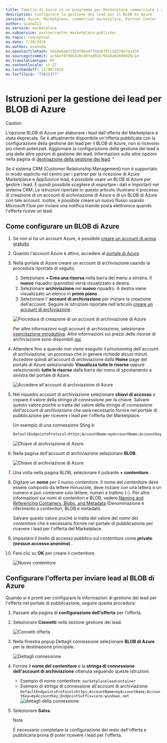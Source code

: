 ```yaml
---
title: Tabella di Azure in un programma per Marketplace commerciale | Azure Marketplace
description: Configurare la gestione dei lead per il BLOB di Azure
services: Azure, Marketplace, commercial marketplace, Partner Center
author: qianw211
ms.service: marketplace
ms.subservice: partnercenter-marketplace-publisher
ms.topic: conceptual
ms.date: 7/30/2019
ms.author: evansma
ms.openlocfilehash: 5da4e0ab315b3f66a477b816f6fc5d27de7aa339
ms.sourcegitcommit: ac56ef07d86328c40fed5b5792a6a02698926c2d
ms.translationtype: MT
ms.contentlocale: it-IT
ms.lasthandoff: 11/08/2019
ms.locfileid: "73812377"
---
```

# <a name="lead-management-instructions-for-azure-blob"></a>Istruzioni per la gestione dei lead per BLOB di Azure

>[!Caution]
>L'opzione BLOB di Azure per elaborare i lead dall'offerta del Marketplace è stata deprecata. Se è attualmente disponibile un'offerta pubblicata con la configurazione della gestione dei lead per il BLOB di Azure, non si ricevono più clienti potenziali. Aggiornare la configurazione della gestione dei lead a una delle altre opzioni di gestione dei lead. Informazioni sulle altre opzioni nella pagina di [destinazione della gestione dei lead](./commercial-marketplace-get-customer-leads.md). "

Se il sistema CRM (Customer Relationship Management) non è supportato in modo esplicito nel centro per i partner per la ricezione di Azure Marketplace e AppSource lead, è possibile usare un BLOB di Azure per gestire i lead. È quindi possibile scegliere di esportare i dati e importarli nel sistema CRM. Le istruzioni riportate in questo articolo illustrano il processo di creazione di un account di archiviazione di Azure e di un BLOB di Azure con tale account. Inoltre, è possibile creare un nuovo flusso usando Microsoft Flow per inviare una notifica tramite posta elettronica quando l'offerta riceve un lead.


## <a name="how-to-configure-azure-blob"></a>Come configurare un BLOB di Azure

1. Se non si ha un account Azure, è possibile [creare un account di prova gratuito](https://azure.microsoft.com/pricing/free-trial/).
1. Quando l'account Azure è attivo, accedere al [portale di Azure](https://portal.azure.com).
1. Nella portale di Azure creare un account di archiviazione usando la procedura riportata di seguito.  
    1. Selezionare **+ Crea una risorsa** nella barra dei menu a sinistra.  Il **nuovo** riquadro (pannello) verrà visualizzato a destra.
    2. Selezionare **archiviazione** nel **nuovo** riquadro.  A destra viene visualizzato un elenco in **primo piano** .
    3. Selezionare l' **account di archiviazione** per iniziare la creazione dell'account.  Seguire le istruzioni riportate nell'articolo [creare un account di archiviazione](https://docs.microsoft.com/azure/storage/common/storage-quickstart-create-account?tabs=azure-portal).

    ![Procedura di creazione di un account di archiviazione di Azure](./media/commercial-marketplace-lead-management-instructions-azure-blob/azure-storage-create.png)

    Per altre informazioni sugli account di archiviazione, selezionare [esercitazione introduttiva](https://docs.microsoft.com/azure/storage/).  Altre informazioni sui prezzi delle risorse di archiviazione sono disponibili [qui](https://azure.microsoft.com/pricing/details/storage/).

4. Attendere fino a quando non viene eseguito il provisioning dell'account di archiviazione, un processo che in genere richiede alcuni minuti.  Accedere quindi all'account di archiviazione dalla **Home** page del portale di Azure selezionando **Visualizza tutte le risorse** oppure selezionando **tutte le risorse** dalla barra dei menu di spostamento a sinistra del portale di Azure.

    ![Accedere all'account di archiviazione di Azure](./media/commercial-marketplace-lead-management-instructions-azure-blob/azure-storage-access.png)

5. Nel riquadro account di archiviazione selezionare **chiavi di accesso** e copiare il valore della *stringa di connessione* per la chiave. Salvare questo valore poiché si tratta del valore della *stringa di connessione dell'account di archiviazione* che sarà necessario fornire nel portale di pubblicazione per ricevere i lead per l'offerta del Marketplace.

     Un esempio di una connessione Sting è:

     ```sql
     DefaultEndpointsProtocol=https;AccountName=myAccountName;AccountKey=myAccountKey;EndpointSuffix=core.windows.net
     ```

    ![Chiave di archiviazione di Azure](./media/commercial-marketplace-lead-management-instructions-azure-blob/azure-storage-keys-2.png)

6. Nella pagina dell'account di archiviazione selezionare **BLOB**.

   ![Chiave di archiviazione di Azure](./media/commercial-marketplace-lead-management-instructions-azure-blob/select-blobs.png)

7. Una volta nella pagina BLOB, selezionare il pulsante **+ contenitore** .

8. Digitare un **nome** per il nuovo contenitore. Il nome del contenitore deve essere composto da lettere minuscole, deve iniziare con una lettera o un numero e può contenere solo lettere, numeri e trattino (-). Per altre informazioni sui nomi di contenitori e BLOB, vedere [Naming and Referencing Containers, Blobs, and Metadata](https://docs.microsoft.com/rest/api/storageservices/naming-and-referencing-containers--blobs--and-metadata) (Denominazione e riferimento a contenitori, BLOB e metadati).

    Salvare questo valore poiché si tratta del valore del *nome del contenitore* che è necessario fornire nel portale di pubblicazione per ricevere i lead per l'offerta del Marketplace.

9. Impostare il livello di accesso pubblico sul contenitore come **privato (nessun accesso anonimo)** .

10. Fare clic su **OK** per creare il contenitore.

    ![Nuovo contenitore](./media/commercial-marketplace-lead-management-instructions-azure-blob/new-container.png)

## <a name="configure-your-offer-to-send-leads-to-the-azure-blob"></a>Configurare l'offerta per inviare lead al BLOB di Azure

Quando si è pronti per configurare le informazioni di gestione dei lead per l'offerta nel portale di pubblicazione, seguire questa procedura:

1. Passare alla pagina di **configurazione dell'offerta** per l'offerta.
2. Selezionare **Connetti** nella sezione gestione dei lead.

    ![Connetti offerta](./media/commercial-marketplace-lead-management-instructions-azure-blob/connect-offer.png)

3. Nella finestra popup Dettagli connessione selezionare **BLOB di Azure** per la destinazione principale.

    ![Dettagli connessione](./media/commercial-marketplace-lead-management-instructions-azure-blob/connect-details.png) 

4. Fornire il **nome del contenitore** e la **stringa di connessione dell'account di archiviazione** ottenuta seguendo queste istruzioni.

    * Esempio di nome contenitore: `marketplaceleadcontainer`
    * Esempio di stringa di connessione all'account di archiviazione: `DefaultEndpointsProtocol=https;AccountName=myAccountName;AccountKey=myAccountKey;EndpointSuffix=core.windows.net` ![dettagli della connessione](./media/commercial-marketplace-lead-management-instructions-azure-blob/connection-details.png) 

5. Selezionare **Salva**.

    > [!NOTE]
    > È necessario completare la configurazione del resto dell'offerta e pubblicarla prima di poter ricevere i lead per l'offerta.


